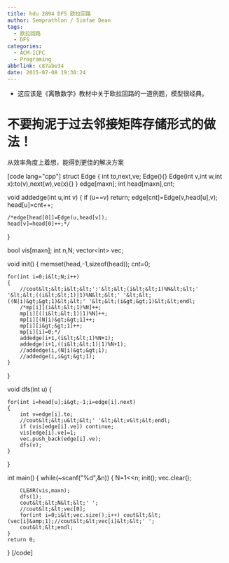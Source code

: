 ```yaml
---
title: hdu 2894 DFS 欧拉回路
author: Semprathlon / Simfae Dean
tags:
  - 欧拉回路
  - DFS
categories:
  - ACM-ICPC
  - Programing
abbrlink: c87abe34
date: 2015-07-08 19:30:24
---
```

* 这应该是《离散数学》教材中关于欧拉回路的一道例题，模型很经典。
# 不要拘泥于过去邻接矩阵存储形式的做法！
从效率角度上着想，能得到更佳的解决方案

[code lang="cpp"]
struct Edge
{
    int to,next,ve;
    Edge(){}
    Edge(int v,int w,int x):to(v),next(w),ve(x){}
} edge[maxn];
int head[maxn],cnt;

void addedge(int u,int v)
{
    if (u==v) return;
    edge[cnt]=Edge(v,head[u],v);
    head[u]=cnt++;

    /*edge[head[0]]=Edge(u,head[v]);
    head[v]=head[0]++;*/
}

bool vis[maxn];
int n,N;
vector&lt;int&gt; vec;

void init()
{
    memset(head,-1,sizeof(head));
    cnt=0;

    for(int i=0;i&lt;N;i++)
    {
        //cout&lt;&lt;i&lt;&lt;':'&lt;&lt;(i&lt;&lt;1)%N&lt;&lt;' '&lt;&lt;((i&lt;&lt;1)|1)%N&lt;&lt;' '&lt;&lt;((N|i)&gt;&gt;1)&lt;&lt;' '&lt;&lt;(i&gt;&gt;1)&lt;&lt;endl;
        /*mp[i][(i&lt;&lt;1)%N]++;
        mp[i][((i&lt;&lt;1)|1)%N]++;
        mp[i][(N|i)&gt;&gt;1]++;
        mp[i][i&gt;&gt;1]++;
        mp[i][i]=0;*/
        addedge(i+1,(i&lt;&lt;1)%N+1);
        addedge(i+1,((i&lt;&lt;1)|1)%N+1);
        //addedge(i,(N|i)&gt;&gt;1);
        //addedge(i,i&gt;&gt;1);
    }
}

void dfs(int u)
{

    for(int i=head[u];i&gt;-1;i=edge[i].next)
    {
        int v=edge[i].to;
        //cout&lt;&lt;u&lt;&lt;' '&lt;&lt;v&lt;&lt;endl;
        if (vis[edge[i].ve]) continue;
        vis[edge[i].ve]=1;
        vec.push_back(edge[i].ve);
        dfs(v);
    }
}

int main()
{
    while(~scanf(&quot;%d&quot;,&amp;n))
    {
        N=1&lt;&lt;n;
        init();
        vec.clear();

        CLEAR(vis,maxn);
        dfs(1);
        cout&lt;&lt;N&lt;&lt;' ';
        //cout&lt;&lt;vec[0];
        for(int i=0;i&lt;vec.size();i++) cout&lt;&lt;(vec[i]&amp;1);//cout&lt;&lt;vec[i]&lt;&lt;' ';
        cout&lt;&lt;endl;
    }
    return 0;
}
[/code]